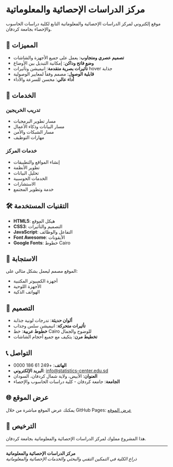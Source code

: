 # مركز الدراسات الإحصائية والمعلوماتية

موقع إلكتروني لمركز الدراسات الإحصائية والمعلوماتية التابع لكلية دراسات الحاسوب والإحصاء بجامعة كردفان.

## 🌟 المميزات

- **تصميم عصري ومتجاوب**: يعمل على جميع الأجهزة والشاشات
- **وضع فاتح وداكن**: إمكانية التبديل بين الأوضاع
- **تأثيرات بصرية متقدمة**: انيميشن وتأثيرات hover جذابة
- **قابلية الوصول**: مصمم وفقاً لمعايير الوصولية
- **أداء عالي**: محسن للسرعة والأداء

## 🚀 الخدمات

### تدريب الخريجين
- مسار تطوير البرمجيات
- مسار البيانات وذكاء الأعمال
- مسار الشبكات والأمن
- مهارات التوظيف

### خدمات المركز
- إنشاء المواقع والتطبيقات
- تطوير الأنظمة
- تحليل البيانات
- الخدمات الحوسبية
- الاستشارات
- خدمة وتطوير المجتمع

## 🛠️ التقنيات المستخدمة

- **HTML5**: هيكل الموقع
- **CSS3**: التصميم والتأثيرات
- **JavaScript**: التفاعل والوظائف
- **Font Awesome**: الأيقونات
- **Google Fonts**: خطوط Cairo

## 📱 الاستجابة

الموقع مصمم ليعمل بشكل مثالي على:
- أجهزة الكمبيوتر المكتبية
- الأجهزة اللوحية
- الهواتف الذكية

## 🎨 التصميم

- **ألوان حديثة**: تدرجات لونية جذابة
- **تأثيرات متحركة**: انيميشن سلس وجذاب
- **خطوط عربية**: خط Cairo للوضوح والجمال
- **تخطيط مرن**: يتكيف مع جميع أحجام الشاشات

## 📞 التواصل

- **الهاتف**: +249 61 186 0000
- **البريد الإلكتروني**: info@statistics-center.edu.sd
- **العنوان**: الأبيض، ولاية شمال كردفان، السودان
- **الجامعة**: جامعة كردفان - كلية دراسات الحاسوب والإحصاء

## 🌐 عرض الموقع

يمكنك عرض الموقع مباشرة من خلال GitHub Pages:
[عرض الموقع](https://yourusername.github.io/webside)

## 📄 الترخيص

هذا المشروع مملوك لمركز الدراسات الإحصائية والمعلوماتية بجامعة كردفان.

---

**مركز الدراسات الإحصائية والمعلوماتية**  
*ذراع الكلية في التمكين التقني والبحثي والخدمات الإحصائية والمعلوماتية*